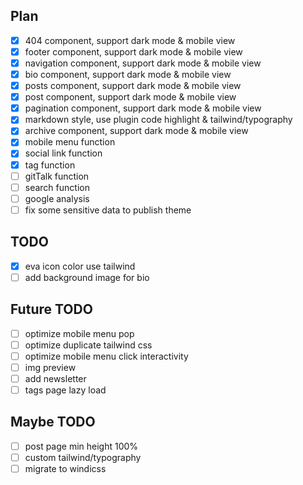 ## Plan

- [x] 404 component, support dark mode & mobile view
- [x] footer component, support dark mode & mobile view
- [x] navigation component, support dark mode & mobile view
- [x] bio component, support dark mode & mobile view
- [x] posts component, support dark mode & mobile view
- [x] post component, support dark mode & mobile view
- [x] pagination component, support dark mode & mobile view
- [x] markdown style, use plugin code highlight & tailwind/typography
- [x] archive component, support dark mode & mobile view
- [x] mobile menu function
- [x] social link function
- [x] tag function
- [ ] gitTalk function
- [ ] search function
- [ ] google analysis
- [ ] fix some sensitive data to publish theme

## TODO

- [x] eva icon color use tailwind
- [ ] add background image for bio

## Future TODO

- [ ] optimize mobile menu pop
- [ ] optimize duplicate tailwind css
- [ ] optimize mobile menu click interactivity
- [ ] img preview
- [ ] add newsletter
- [ ] tags page lazy load

## Maybe TODO

- [ ] post page min height 100%
- [ ] custom tailwind/typography
- [ ] migrate to windicss
